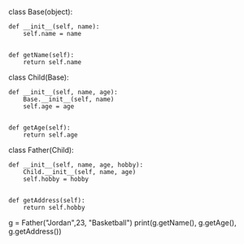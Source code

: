 class Base(object):
 
    
    def __init__(self, name):
        self.name = name
 
    
    def getName(self):
        return self.name
 
 

class Child(Base):
 
    
    def __init__(self, name, age):
        Base.__init__(self, name)
        self.age = age
 
    
    def getAge(self):
        return self.age
 

 
 
class Father(Child):
 
    
    def __init__(self, name, age, hobby):
        Child.__init__(self, name, age)
        self.hobby = hobby
 
  
    def getAddress(self):
        return self.hobby
 

g = Father("Jordan",23, "Basketball")
print(g.getName(), g.getAge(), g.getAddress())
